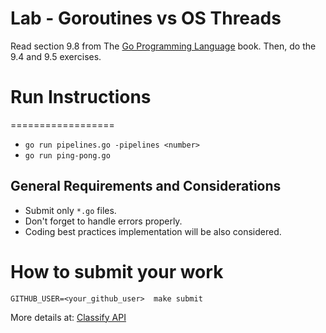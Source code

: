Lab - Goroutines vs OS Threads
==============================
Read section 9.8 from The [Go Programming Language](https://www.amazon.com/dp/0134190440/ref=cm_sw_em_r_mt_dp_U_Uz0RDbHAH27PH) book.
Then, do the 9.4 and 9.5 exercises.

# Run Instructions
==================

+ `go run pipelines.go -pipelines <number>`
+ `go run ping-pong.go`

General Requirements and Considerations
---------------------------------------
- Submit only `*.go` files.
- Don't forget to handle errors properly.
- Coding best practices implementation will be also considered.


How to submit your work
=======================
```
GITHUB_USER=<your_github_user>  make submit
```
More details at: [Classify API](../../classify.md)
